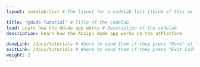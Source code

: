 ```yaml
---
layout: codelab-list # The layout for a codelab list (think of this as a title page for the code lab)

title: "@dude Tutorial" # Title of the codelab
lead: Learn how the @dude app works # Description of the codelab
description: Learn how the Atsign dude app works on the atPlatform

doneLink: /docs/tutorials # Where to send them if they press "Done" at the end of the Codelab
exitLink: /docs/tutorials # Where to send them if they press "Exit Codelab"
weight: 2
---
```

